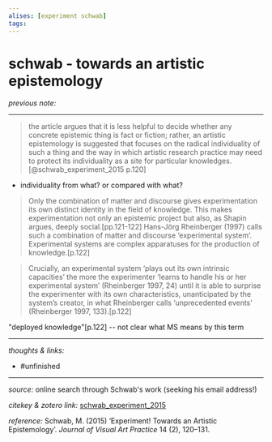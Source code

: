 ```yaml
---
alises: [experiment schwab]
tags:
---
```


# schwab - towards an artistic epistemology 

_previous note:_ 

---

>the article argues that it is less helpful to decide whether any concrete epistemic thing is fact or fiction; rather, an artistic epistemology is suggested that focuses on the radical individuality of such a thing and the way in which artistic research practice may need to protect its individuality as a site for particular knowledges.[@schwab_experiment_2015 p.120]

- individuality from what? or compared with what? 

>Only the combination of matter and discourse gives experimentation its own distinct identity in the field of knowledge. This makes experimentation not only an epistemic project but also, as Shapin argues,  deeply social.[pp.121-122] 
>Hans-Jörg Rheinberger (1997) calls such a combination of matter and discourse  ‘experimental system’. Experimental systems are complex apparatuses for the production of knowledge.[p.122]

>Crucially, an experimental system ‘plays out its own intrinsic capacities’ the more the experimenter ‘learns to handle his or her experimental system’ (Rheinberger 1997, 24) until it is able to surprise the experimenter with its own characteristics,  unanticipated by the system’s creator, in what Rheinberger calls ‘unprecedented events’ (Rheinberger 1997, 133).[p.122]

"deployed knowledge"[p.122] -- not clear what MS means by this term

---

_thoughts & links:_



- #unfinished 

---

_source:_ online search through Schwab's work (seeking his email address!)

_citekey & zotero link:_ [schwab_experiment_2015](zotero://select/items/1_G2S4P93H)

_reference:_ Schwab, M. (2015) ‘Experiment! Towards an Artistic Epistemology’. _Journal of Visual Art Practice_ 14 (2), 120–131.


